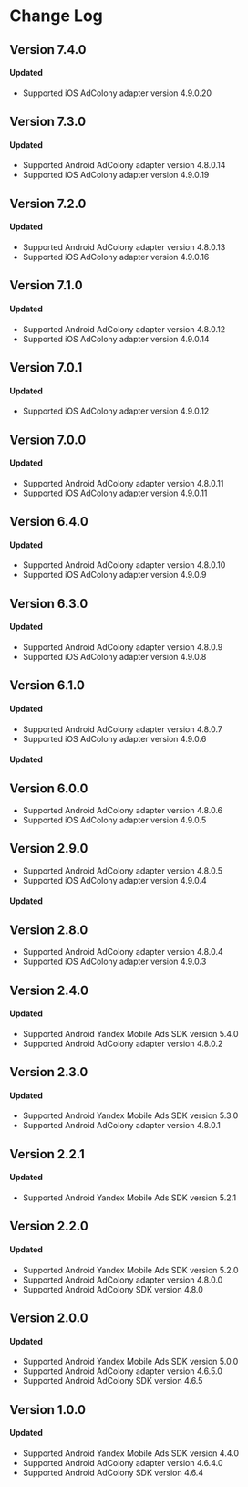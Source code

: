 # Change Log

## Version 7.4.0

#### Updated

* Supported iOS AdColony adapter version 4.9.0.20

## Version 7.3.0

#### Updated

* Supported Android AdColony adapter version 4.8.0.14
* Supported iOS AdColony adapter version 4.9.0.19

## Version 7.2.0

#### Updated

* Supported Android AdColony adapter version 4.8.0.13
* Supported iOS AdColony adapter version 4.9.0.16

## Version 7.1.0

#### Updated

* Supported Android AdColony adapter version 4.8.0.12
* Supported iOS AdColony adapter version 4.9.0.14

## Version 7.0.1

#### Updated

* Supported iOS AdColony adapter version 4.9.0.12

## Version 7.0.0

#### Updated

* Supported Android AdColony adapter version 4.8.0.11
* Supported iOS AdColony adapter version 4.9.0.11

## Version 6.4.0

#### Updated

* Supported Android AdColony adapter version 4.8.0.10
* Supported iOS AdColony adapter version 4.9.0.9

## Version 6.3.0

#### Updated

* Supported Android AdColony adapter version 4.8.0.9
* Supported iOS AdColony adapter version 4.9.0.8

## Version 6.1.0

#### Updated

* Supported Android AdColony adapter version 4.8.0.7
* Supported iOS AdColony adapter version 4.9.0.6

#### Updated

## Version 6.0.0

* Supported Android AdColony adapter version 4.8.0.6
* Supported iOS AdColony adapter version 4.9.0.5

## Version 2.9.0

* Supported Android AdColony adapter version 4.8.0.5
* Supported iOS AdColony adapter version 4.9.0.4

#### Updated

## Version 2.8.0

* Supported Android AdColony adapter version 4.8.0.4
* Supported iOS AdColony adapter version 4.9.0.3

## Version 2.4.0

#### Updated

* Supported Android Yandex Mobile Ads SDK version 5.4.0
* Supported Android AdColony adapter version 4.8.0.2

## Version 2.3.0

#### Updated

* Supported Android Yandex Mobile Ads SDK version 5.3.0
* Supported Android AdColony adapter version 4.8.0.1

## Version 2.2.1

#### Updated

* Supported Android Yandex Mobile Ads SDK version 5.2.1

## Version 2.2.0

#### Updated

* Supported Android Yandex Mobile Ads SDK version 5.2.0
* Supported Android AdColony adapter version 4.8.0.0
* Supported Android AdColony SDK version 4.8.0

## Version 2.0.0

#### Updated

* Supported Android Yandex Mobile Ads SDK version 5.0.0
* Supported Android AdColony adapter version 4.6.5.0
* Supported Android AdColony SDK version 4.6.5

## Version 1.0.0

#### Updated

* Supported Android Yandex Mobile Ads SDK version 4.4.0
* Supported Android AdColony adapter version 4.6.4.0
* Supported Android AdColony SDK version 4.6.4
